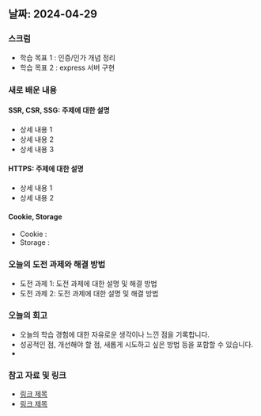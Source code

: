 ## 날짜: 2024-04-29

### 스크럼
- 학습 목표 1 : 인증/인가 개념 정리 
- 학습 목표 2 : express 서버 구현

### 새로 배운 내용
#### SSR, CSR, SSG: 주제에 대한 설명
- 상세 내용 1
- 상세 내용 2
- 상세 내용 3

#### HTTPS: 주제에 대한 설명
- 상세 내용 1
- 상세 내용 2

#### Cookie, Storage
- Cookie : 
- Storage : 

### 오늘의 도전 과제와 해결 방법
- 도전 과제 1: 도전 과제에 대한 설명 및 해결 방법
- 도전 과제 2: 도전 과제에 대한 설명 및 해결 방법

### 오늘의 회고
- 오늘의 학습 경험에 대한 자유로운 생각이나 느낀 점을 기록합니다.
- 성공적인 점, 개선해야 할 점, 새롭게 시도하고 싶은 방법 등을 포함할 수 있습니다.
- 

### 참고 자료 및 링크
- [링크 제목](URL)
- [링크 제목](URL)
